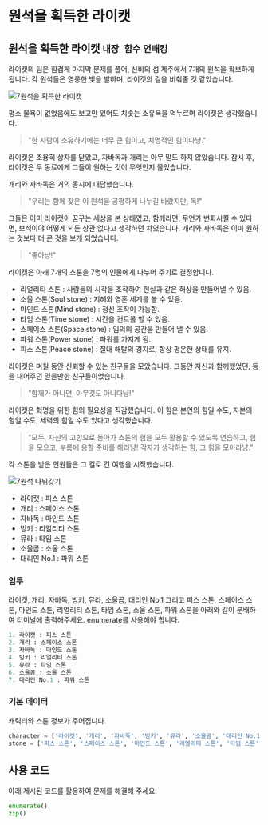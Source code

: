 # 원석을 획득한 라이캣

## 원석을 획득한 라이캣 `내장 함수` `언패킹`

라이캣의 팀은 힘겹게 마지막 문제를 풀어, 신비의 섬 제주에서 7개의 원석을 확보하게 됩니다. 각 원석들은 영롱한 빛을 발하며, 라이캣의 길을 비춰줄 것 같았습니다.

![7원석을 획득한 라이캣](16_1.webp)

평소 물욕이 없었음에도 보고만 있어도 치솟는 소유욕을 억누르며 라이캣은 생각했습니다.

> "한 사람이 소유하기에는 너무 큰 힘이고, 치명적인 힘이다냥."

라이캣은 조용히 상자를 닫았고, 자바독과 개리는 아무 말도 하지 않았습니다. 잠시 후, 라이캣은 두 동료에게 그들이 원하는 것이 무엇인지 물었습니다.

개리와 자바독은 거의 동시에 대답했습니다.

> "우리는 함께 찾은 이 원석을 공평하게 나누길 바랐지만, 독!"

그들은 이미 라이캣이 꿈꾸는 세상을 본 상태였고, 함께라면, 무언가 변화시킬 수 있다면, 보석이야 어떻게 되든 상관 없다고 생각하던 차였습니다. 개리와 자바독은 이미 원하는 것보다 더 큰 것을 보게 되었습니다.

> "좋아냥!"

라이캣은 아래 7개의 스톤을 7명의 인물에게 나누어 주기로 결정합니다.

- 리얼리티 스톤 : 사람들의 시각을 조작하여 현실과 같은 허상을 만들어낼 수 있음.
- 소울 스톤(Soul stone) : 지혜와 영혼 세계를 볼 수 있음.
- 마인드 스톤(Mind stone) : 정신 조작이 가능함.
- 타임 스톤(Time stone) : 시간을 컨트롤 할 수 있음.
- 스페이스 스톤(Space stone) : 임의의 공간을 만들어 낼 수 있음.
- 파워 스톤(Power stone) : 파워를 가지게 됨.
- 피스 스톤(Peace stone) : 절대 해탈의 경지로, 항상 평온한 상태를 유지.

라이캣은 며칠 동안 신뢰할 수 있는 친구들을 모았습니다. 그동안 자신과 함께했었던, 등을 내어주던 믿을만한 친구들이었습니다.

> "함께가 아니면, 아무것도 아니다냥!"

라이캣은 혁명을 위한 힘의 필요성을 직감했습니다. 이 힘은 본연의 힘일 수도, 자본의 힘일 수도, 세력의 힘일 수도 있다고 생각했습니다.

> "모두, 자신의 고향으로 돌아가 스톤의 힘을 모두 활용할 수 있도록 연습하고, 힘을 모으고, 부름에 응할 준비를 해라냥! 각자가 생각하는 힘, 그 힘을 모아라냥."

각 스톤을 받은 인원들은 그 길로 긴 여행을 시작했습니다.

![7원석 나눠갖기](16_2.webp)

- 라이캣 : 피스 스톤
- 개리 : 스페이스 스톤
- 자바독 : 마인드 스톤
- 빙키 : 리얼리티 스톤
- 뮤라 : 타임 스톤
- 소울곰 : 소울 스톤
- 대리인 No.1 : 파워 스톤

### 임무
라이캣, 개리, 자바독, 빙키, 뮤라, 소울곰, 대리인 No.1 그리고 피스 스톤, 스페이스 스톤, 마인드 스톤, 리얼리티 스톤, 타임 스톤, 소울 스톤, 파워 스톤을 아래와 같이 분배하여 터미널에 출력해주세요. enumerate를 사용해야 합니다.

```python
1. 라이캣 : 피스 스톤
2. 개리 : 스페이스 스톤
3. 자바독 : 마인드 스톤
4. 빙키 : 리얼리티 스톤
5. 뮤라 : 타임 스톤
6. 소울곰 : 소울 스톤
7. 대리인 No.1 : 파워 스톤
```

### 기본 데이터
캐릭터와 스톤 정보가 주어집니다.

```python
character = ['라이캣', '개리', '자바독', '빙키', '뮤라', '소울곰', '대리인 No.1']
stone = ['피스 스톤', '스페이스 스톤', '마인드 스톤', '리얼리티 스톤', '타임 스톤', '소울 스톤', '파워 스톤']
```


## 사용 코드
아래 제시된 코드를 활용하여 문제를 해결해 주세요.
```python
enumerate()
zip()
```